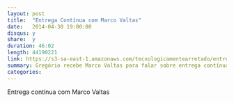 ```yaml
---
layout: post
title:  "Entrega Contínua com Marco Valtas"
date:   2014-04-30 19:00:00
disqus: y
share:  y
duration: 46:02
length: 44190221
link: https://s3-sa-east-1.amazonaws.com/tecnologicamentearretado/entrevistas/001-marco_valtas/001-marco_valtas_editado_128.mp3
summary: Gregório recebe Marco Valtas para falar sobre entrega contínua.
categories: 
---
```


Entrega contínua com Marco Valtas

<audio src="https://dl.dropboxusercontent.com/s/m2m5rhk4j2z5end/001-marco_valtas_editado_128.mp3?dl=1&token_hash=AAF3I5wAymqzkAVb3dV2aYX2SJq6RQ8Zl233JwgHQaZp3Q" preload="auto" />

Notas:

- [Livro Entrega Contínua - em português](http://www.grupoa.com.br/livros/engenharia-de-software-e-metodos-ageis/entrega-continua/9788582601037)
- [Livro Entrega Contínua - em inglês](http://www.amazon.com.br/Continuous-Delivery-Deployment-Automation-Addison-Wesley-ebook/dp/B003YMNVC0)
- [Blog do Marco Valtas](http://marcovaltas.com)
  - [Post sobre entrega contínua do próprio blog](http://marcovaltas.com/2012/10/17/continuous-delivery-of-this-blog.html)
- [Blog de entrega contínua de Jez Humble](http://continuousdelivery.com)
- [Marco Valtas no Twitter](https://twitter.com/mavcunha)
- [Puppet](http://puppetlabs.com/puppet/what-is-puppet)
- [Chef](http://www.getchef.com/chef)
- [Livro DevOps na prática, por Danilo Sato](http://www.casadocodigo.com.br/products/livro-devops)
- [Entrega Contínua no site da ThoughtWorks](http://www.thoughtworks.com/pt/continuous-delivery)
- [Ansible](http://www.ansible.com/home)
- [Docker](https://www.docker.io)
- [Dokku](http://progrium.com/blog/2013/06/19/dokku-the-smallest-paas-implementation-youve-ever-seen)
- [Go, ferramenta de entrega contínua desenvolvida pela ThoughtWorks](https://github.com/gocd/gocd)
